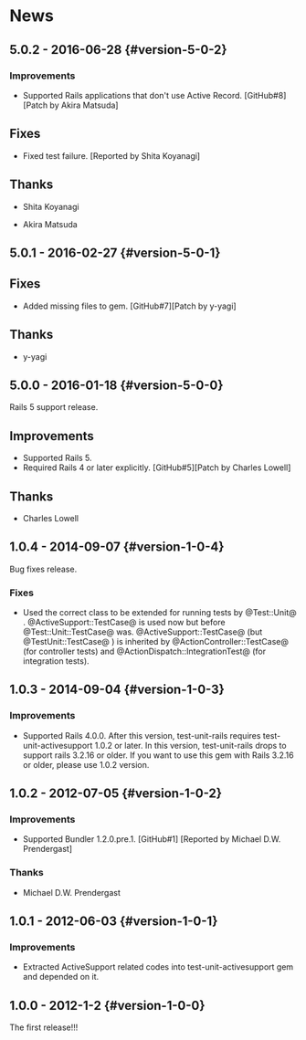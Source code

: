 # News

## 5.0.2 - 2016-06-28 {#version-5-0-2}

### Improvements

  * Supported Rails applications that don't use Active Record.
    [GitHub#8][Patch by Akira Matsuda]

## Fixes

  * Fixed test failure. [Reported by Shita Koyanagi]

## Thanks

  * Shita Koyanagi

  * Akira Matsuda

## 5.0.1 - 2016-02-27 {#version-5-0-1}

## Fixes

  * Added missing files to gem. [GitHub#7][Patch by y-yagi]

## Thanks

  * y-yagi

## 5.0.0 - 2016-01-18 {#version-5-0-0}

Rails 5 support release.

## Improvements

  * Supported Rails 5.
  * Required Rails 4 or later explicitly.
    [GitHub#5][Patch by Charles Lowell]

## Thanks

  * Charles Lowell

## 1.0.4 - 2014-09-07 {#version-1-0-4}

Bug fixes release.

### Fixes

  * Used the correct class to be extended for running tests by @Test::Unit@ .
    @ActiveSupport::TestCase@ is used now but before @Test::Unit::TestCase@ was.
    @ActiveSupport::TestCase@ (but @TestUnit::TestCase@ ) is inherited
    by @ActionController::TestCase@ (for controller tests) and
    @ActionDispatch::IntegrationTest@ (for integration tests).

## 1.0.3 - 2014-09-04 {#version-1-0-3}

### Improvements

  * Supported Rails 4.0.0.
    After this version, test-unit-rails requires test-unit-activesupport
    1.0.2 or later.
    In this version, test-unit-rails drops to support rails 3.2.16 or older.
    If you want to use this gem with Rails 3.2.16 or older, please use
    1.0.2 version.

## 1.0.2 - 2012-07-05 {#version-1-0-2}

### Improvements

  * Supported Bundler 1.2.0.pre.1.
    [GitHub#1] [Reported by Michael D.W. Prendergast]

### Thanks

  * Michael D.W. Prendergast

## 1.0.1 - 2012-06-03 {#version-1-0-1}

### Improvements

  * Extracted ActiveSupport related codes into test-unit-activesupport
    gem and depended on it.

## 1.0.0 - 2012-1-2 {#version-1-0-0}

The first release!!!
